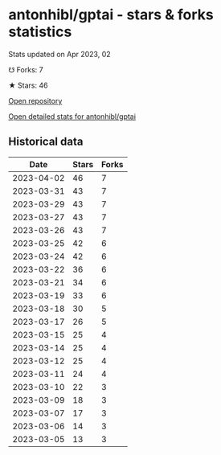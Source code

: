 # antonhibl/gptai - stars & forks statistics

Stats updated on Apr 2023, 02

☋ Forks: 7

★ Stars: 46

[Open repository](https://github.com/antonhibl/gptai)

[Open detailed stats for antonhibl/gptai](https://reviewgithub.com/rep/antonhibl/gptai)

## Historical data
| Date | Stars | Forks |
|------|-------|-------|
| 2023-04-02 | 46 | 7 | 
| 2023-03-31 | 43 | 7 | 
| 2023-03-29 | 43 | 7 | 
| 2023-03-27 | 43 | 7 | 
| 2023-03-26 | 43 | 7 | 
| 2023-03-25 | 42 | 6 | 
| 2023-03-24 | 42 | 6 | 
| 2023-03-22 | 36 | 6 | 
| 2023-03-21 | 34 | 6 | 
| 2023-03-19 | 33 | 6 | 
| 2023-03-18 | 30 | 5 | 
| 2023-03-17 | 26 | 5 | 
| 2023-03-15 | 25 | 4 | 
| 2023-03-14 | 25 | 4 | 
| 2023-03-12 | 25 | 4 | 
| 2023-03-11 | 24 | 4 | 
| 2023-03-10 | 22 | 3 | 
| 2023-03-09 | 18 | 3 | 
| 2023-03-07 | 17 | 3 | 
| 2023-03-06 | 14 | 3 | 
| 2023-03-05 | 13 | 3 | 

